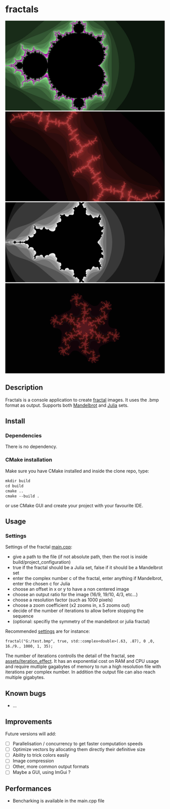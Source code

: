# fractals
![mandelbrot_image_rgb](assets/color_sample.jpg)
![julia_image_rgb](assets/julia_sample.jpg)
![mandelbrot_bnw_image](assets/presentation.jpg)
![julia_symmetry_6_image](assets/julia_symmetry_6.jpg)
## Description
Fractals is a console application to create [fractal](https://en.wikipedia.org/wiki/Fractal) images.
It uses the .bmp format as output.
Supports both [Mandelbrot](https://en.wikipedia.org/wiki/Mandelbrot_set) and [Julia](https://en.wikipedia.org/wiki/Julia_set) sets.

## Install
### Dependencies
There is no dependency.
### CMake installation
Make sure you have CMake installed and inside the clone repo, type:
```
mkdir build
cd build
cmake ..
cmake --build .
```
or use CMake GUI and create your project with your favourite IDE.

## Usage
### Settings
Settings of the fractal [main.cpp](mains/main.cpp):
- give a path to the file (if not absolute path, then the root is inside build/project_configuration)
- true if the fractal should be a Julia set, false if it should be a Mandelbrot set
- enter the complex number c of the fractal, enter anything if Mandelbrot, enter the chosen c for Julia
- choose an offset in x or y to have a non centered image
- choose an output ratio for the image (16/9, 19/10, 4/3, etc...)
- choose a resolution factor (such as 1000 pixels)
- choose a zoom coefficient (x2 zooms in, x.5 zooms out)
- decide of the number of iterations to allow before stopping the sequence
- (optional: specifiy the symmetry of the mandelbrot or julia fractal)

Recommended [settings](mains/main.cpp) are for instance:
```
fractal("G:/test.bmp", true, std::complex<double>(.63, .87), 0 ,0, 16./9., 1000, 1, 35);
```
The number of iterations controlls the detail of the fractal, see [assets/iteration_effect](assets/iteration_effect). It has an exponential cost on RAM and CPU usage and require mutliple gagabytes of memory to run a high resolution file with iterations per complex number. In addition the output file can also reach multiple gigabytes.

## Known bugs
- ...

## Improvements
Future versions will add:
- [ ] Parallelisation / concurrency to get faster computation speeds
- [ ] Optimize vectors by allocating them directly their definitive size
- [ ] Ability to trick colors easily
- [ ] Image compression
- [ ] Other, more common output formats
- [ ] Maybe a GUI, using ImGui ?

## Performances
- Bencharking is available in the main.cpp file
